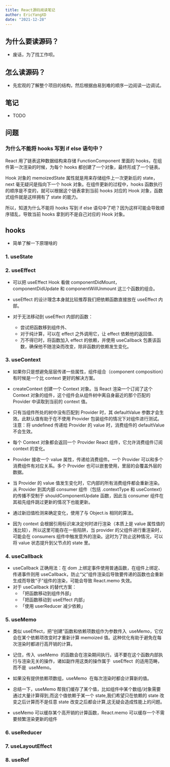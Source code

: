 ```yaml
---
title: React源码阅读笔记
author: EricYangXD
date: "2021-12-28"
---
```


## 为什么要读源码？

-   废话，为了找工作呗。

## 怎么读源码？

-   先宏观的了解整个项目的结构，然后根据由易到难的顺序一边阅读一边调试。

## 笔记

-   TODO

## 问题

### 为什么不能将 hooks 写到 if else 语句中？

React 用了链表这种数据结构来存储 FunctionComponent 里面的 hooks，在组件第一次渲染的时候，为每个 hooks 都创建了一个对象，最终形成了一个链表。

Hook 对象的 memoizedState 属性就是用来存储组件上一次更新后的 state，next 毫无疑问是指向下一个 hook 对象。在组件更新的过程中，hooks 函数执行的顺序是不变的，就可以根据这个链表拿到当前 hooks 对应的 Hook 对象，函数式组件就是这样拥有了 state 的能力。

所以，知道为什么不能将 hooks 写到 if else 语句中了吧？因为这样可能会导致顺序错乱，导致当前 hooks 拿到的不是自己对应的 Hook 对象。

## hooks

-   简单了解一下原理啥的

### 1. useState

### 2. useEffect

-   可以把 useEffect Hook 看做 componentDidMount，componentDidUpdate 和 componentWillUnmount 这三个函数的组合。
-   useEffect 的设计理念本身就比较推荐我们把依赖函数直接放在 useEffect 内部。

-   对于无法移动到 useEffect 内部的函数：
    -   尝试把函数移到组件外、
    -   对于纯计算，可以在 effect 之外调用它，让 effect 依赖他的返回值、
    -   万不得已时，将函数加入 effect 的依赖，并使用 useCallback 包裹该函数，确保他不随渲染而改变，除非函数的依赖发生变化。

### 3. useContext

-   如果你只是想避免层层传递一些属性，组件组合（component composition）有时候是一个比 context 更好的解决方案。

-   createContext 创建一个 Context 对象。当 React 渲染一个订阅了这个 Context 对象的组件，这个组件会从组件树中离自身最近的那个匹配的 Provider 中读取到当前的 context 值。

-   只有当组件所处的树中没有匹配到 Provider 时，其 defaultValue 参数才会生效。此默认值有助于在不使用 Provider 包装组件的情况下对组件进行测试。注意：将 undefined 传递给 Provider 的 value 时，消费组件的 defaultValue 不会生效。

-   每个 Context 对象都会返回一个 Provider React 组件，它允许消费组件订阅 context 的变化。

-   Provider 接收一个 value 属性，传递给消费组件。一个 Provider 可以和多个消费组件有对应关系。多个 Provider 也可以嵌套使用，里层的会覆盖外层的数据。

-   当 Provider 的 value 值发生变化时，它内部的所有消费组件都会重新渲染。从 Provider 到其内部 consumer 组件（包括 .contextType 和 useContext）的传播不受制于 shouldComponentUpdate 函数，因此当 consumer 组件在其祖先组件跳过更新的情况下也能更新。

-   通过新旧值检测来确定变化，使用了与 Object.is 相同的算法。

-   因为 context 会根据引用标识来决定何时进行渲染（本质上是 value 属性值的浅比较），所以这里可能存在一些陷阱，当 provider 的父组件进行重渲染时，可能会在 consumers 组件中触发意外的渲染。这时为了防止这种情况，可以将 value 状态提升到父节点的 state 里。

### 4. useCallback

-   useCallback 正确用法：在 dom 上绑定事件使用普通函数，在组件上绑定、传递事件则用 useCallback，防止“父”组件渲染后导致要传递的函数也会重新生成而导致“子”组件的渲染，可能会导致 React.memo 失效。
-   对于 useCallback 的替代方案：
    -   「把函数移动到组件外部」
    -   「把函数移动到 useEffect 内部」
    -   「使用 userReducer 减少依赖」

### 5. useMemo

-   类似 useEffect，把“创建”函数和依赖项数组作为参数传入  useMemo，它仅会在某个依赖项改变时才重新计算 memoized 值。这种优化有助于避免在每次渲染时都进行高开销的计算。
-   记住，传入  useMemo  的函数会在渲染期间执行。请不要在这个函数内部执行与渲染无关的操作，诸如副作用这类的操作属于  useEffect  的适用范畴，而不是  useMemo。
-   如果没有提供依赖项数组，useMemo  在每次渲染时都会计算新的值。

-   总结一下，useMemo 帮我们缓存了某个值，比如组件中某个数组/对象需要通过大量计算得到,而这个值依赖于某一个 state,我们希望只在依赖的 state 改变之后计算而不是任意 state 改变之后都会计算,这无疑会造成性能上的问题。

-   useMemo 可以缓存某个高开销的计算函数，React.memo 可以缓存一个不需要频繁渲染更新的组件

### 6. useReducer

### 7. useLayoutEffect

### 8. useRef

